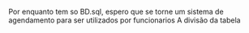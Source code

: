 

Por enquanto tem so BD.sql, espero que se torne um sistema de agendamento para ser utilizados por funcionarios
A divisão da tabela 
